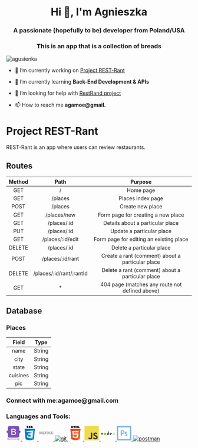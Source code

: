 <h1 align="center">Hi 👋, I'm Agnieszka</h1>
<h3 align="center">A passionate (hopefully to be) developer from Poland/USA</h3>
<h3 align="center">This is an app that is a collection of breads</h3>

<p align="left"> <img src="https://komarev.com/ghpvc/?username=agusienka&label=Profile%20views&color=0e75b6&style=flat" alt="agusienka" /> </p>

- 🔭 I’m currently working on [Project REST-Rant](https://github.com/Agusienka/project-REST-rant-.git)

- 🌱 I’m currently learning **Back-End Development & APIs**

- 🤝 I’m looking for help with [RestRand project](https://github.com/Agusienka/project-REST-rant-.git)

- 📫 How to reach me **agamoe@gmail.**

# Project REST-Rant

REST-Rant is an app where users can review restaurants.


## Routes
| Method |           Path           |                      Purpose                     |
|:------:|:------------------------:|:------------------------------------------------:|
|   GET  |             /            |                     Home page                    |
|   GET  |          /places         |                 Places index page                |
|  POST  |          /places         |                 Create new place                 |
|   GET  |        /places/new       |        Form page for creating a new place        |
|   GET  |        /places/:id       |         Details about a particular place         |
|   PUT  |        /places/:id       |             Update a particular place            |
|   GET  |     /places/:id/edit     |      Form page for editing an existing place     |
| DELETE |        /places/:id       |             Delete a particular place            |
|  POST  |     /places/:id/rant     | Create a rant (comment) about a particular place |
| DELETE | /places/:id/rant/:rantId | Delete a rant (comment) about a particular place |
|   GET  |             *            |  404 page (matches any route not defined above)  |

## Database
### Places
|   Field  |    Type   |
|:--------:|:---------:|
| name     | String    |
| city     | String    |
| state    | String    |
| cuisines | String    |
| pic      | String    |




<h3 align="left">Connect with me:agamoe@gmail.com</h3>
<p align="left">
</p>

<h3 align="left">Languages and Tools:</h3>
<p align="left"> <a href="https://getbootstrap.com" target="_blank" rel="noreferrer"> <img src="https://raw.githubusercontent.com/devicons/devicon/master/icons/bootstrap/bootstrap-plain-wordmark.svg" alt="bootstrap" width="40" height="40"/> </a> <a href="https://www.w3schools.com/css/" target="_blank" rel="noreferrer"> <img src="https://raw.githubusercontent.com/devicons/devicon/master/icons/css3/css3-original-wordmark.svg" alt="css3" width="40" height="40"/> </a> <a href="https://expressjs.com" target="_blank" rel="noreferrer"> <img src="https://raw.githubusercontent.com/devicons/devicon/master/icons/express/express-original-wordmark.svg" alt="express" width="40" height="40"/> </a> <a href="https://git-scm.com/" target="_blank" rel="noreferrer"> <img src="https://www.vectorlogo.zone/logos/git-scm/git-scm-icon.svg" alt="git" width="40" height="40"/> </a> <a href="https://www.w3.org/html/" target="_blank" rel="noreferrer"> <img src="https://raw.githubusercontent.com/devicons/devicon/master/icons/html5/html5-original-wordmark.svg" alt="html5" width="40" height="40"/> </a> <a href="https://developer.mozilla.org/en-US/docs/Web/JavaScript" target="_blank" rel="noreferrer"> <img src="https://raw.githubusercontent.com/devicons/devicon/master/icons/javascript/javascript-original.svg" alt="javascript" width="40" height="40"/> </a> <a href="https://nodejs.org" target="_blank" rel="noreferrer"> <img src="https://raw.githubusercontent.com/devicons/devicon/master/icons/nodejs/nodejs-original-wordmark.svg" alt="nodejs" width="40" height="40"/> </a> <a href="https://www.photoshop.com/en" target="_blank" rel="noreferrer"> <img src="https://raw.githubusercontent.com/devicons/devicon/master/icons/photoshop/photoshop-line.svg" alt="photoshop" width="40" height="40"/> </a> <a href="https://postman.com" target="_blank" rel="noreferrer"> <img src="https://www.vectorlogo.zone/logos/getpostman/getpostman-icon.svg" alt="postman" width="40" height="40"/> </a> </p>



